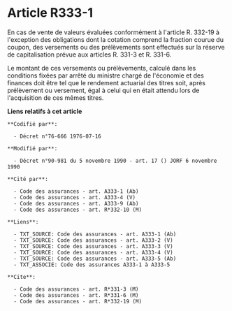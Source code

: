 # Article R333-1

En cas de vente de valeurs évaluées conformément à l'article R. 332-19 à l'exception des obligations dont la cotation
comprend la fraction courue du coupon, des versements ou des prélèvements sont effectués sur la réserve de capitalisation
prévue aux articles R. 331-3 et R. 331-6.

Le montant de ces versements ou prélèvements, calculé dans les conditions fixées par arrêté du ministre chargé de l'économie
et des finances doit être tel que le rendement actuarial des titres soit, après prélèvement ou versement, égal à celui qui en
était attendu lors de l'acquisition de ces mêmes titres.

**Liens relatifs à cet article**

	**Codifié par**:

	  - Décret n°76-666 1976-07-16

	**Modifié par**:

	  - Décret n°90-981 du 5 novembre 1990 - art. 17 () JORF 6 novembre 1990

	**Cité par**:

	  - Code des assurances - art. A333-1 (Ab)
	  - Code des assurances - art. A333-4 (V)
	  - Code des assurances - art. A333-9 (Ab)
	  - Code des assurances - art. R*332-10 (M)

	**Liens**:

	  - TXT_SOURCE: Code des assurances - art. A333-1 (Ab)
	  - TXT_SOURCE: Code des assurances - art. A333-2 (V)
	  - TXT_SOURCE: Code des assurances - art. A333-3 (V)
	  - TXT_SOURCE: Code des assurances - art. A333-4 (V)
	  - TXT_SOURCE: Code des assurances - art. A333-5 (Ab)
	  - TXT_ASSOCIE: Code des assurances A333-1 à A333-5

	**Cite**:

	  - Code des assurances - art. R*331-3 (M)
	  - Code des assurances - art. R*331-6 (M)
	  - Code des assurances - art. R*332-19 (M)

